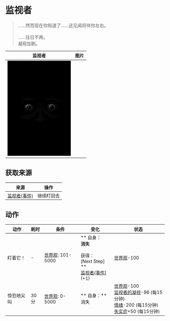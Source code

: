 # 监视者  
> ……然而现在你知道了……这见闻将伴你左右。<br><br>……往日不再。<br>凝视加剧。  
  
  监视者  |   图片   
 ----  |  ----:   
   |  <img decoding="async" src="Sprite/Watcher2.png" href="a.md" style="max-width:300px;max-height:300px;">   
  
## 获取来源  
来源  |  操作  
----  |  ----  
[监视者(事件)](Event_WatchedExperience1b.md)  |  继续盯回去  
## 动作  
动作  |  耗时  |  条件  |  变化  |  状态  
----  |  ----  |  ----  |  ----  |  ----  
盯着它！<br>  |  -  |  [世界观](Structure.md): 101-5000  |  ** 自身：**<br>消失<br><br>** 获得： **<br>** [Next Step] **<br>  [监视者(事件)](Event_WatchedExperience1d.md)(+1)<br>  |  [世界观](Structure.md)-100  
惊恐地尖叫<br>  |  30分  |  [世界观](Structure.md): 0-5000  |  ** 自身：**<br>消失  |  [世界观](Structure.md)-100<br>[监视者的凝视](WatchersGlare.md)-96 (每15分钟)<br>[情绪](Morale.md)-200 (每15分钟)<br>[失实症](Derealization.md)+50 (每15分钟)  


<script>document.title="监视者 - 卡牌生存百科 Card Survival Wiki";</script>